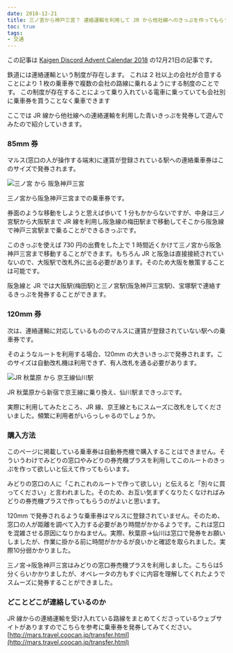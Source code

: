 ```yaml
---
date: 2018-12-21
title: 三ノ宮から神戸三宮？ 連絡運輸を利用して JR から他社線へのきっぷを作ってもらう
toc: true
tags: 
- 交通
---
```



この記事は [Kaigen Discord Advent Calendar 2018](https://adventar.org/calendars/2886) の12月21日の記事です。

鉄道には連絡運輸という制度が存在します。
これは 2 社以上の会社が合意することにより 1 枚の乗車券で複数の会社の路線に乗れるようにする制度のことです。
この制度が存在することによって乗り入れている電車に乗っていても会社別に乗車券を買うことなく乗車できます


<!--more-->

ここでは JR 線から他社線への連絡運輸を利用した青いきっぷを発券して遊んでみたので紹介していきます。

### 85mm 券

マルス(窓口の人が操作する端末)に運賃が登録されている駅への連絡乗車券はこのサイズで発券されます。

![三ノ宮 から 阪急神戸三宮](https://lh3.googleusercontent.com/5o_0aOdd5yA2iv8arOzoTI-G4iIGMAsxe4GwfDPzpoVqRyAq1Pf-a7yOiJo=w2400)

三ノ宮から阪急神戸三宮までの乗車券です。

券面のような移動をしようと思えば歩いて 1 分もかからないですが、中身は三ノ宮駅から大阪駅まで JR 線を利用し阪急線の梅田駅まで移動してそこから阪急線で神戸三宮駅まで乗ることができるきっぷです。

このきっぷを使えば 730 円の出費をした上で 1 時間近くかけて三ノ宮から阪急神戸三宮まで移動することができます。もちろん JR と阪急は直接接続されていないので、大阪駅で改札外に出る必要があります。そのため大阪を散策することは可能です。

阪急線と JR では大阪駅(梅田駅)と三ノ宮駅(阪急神戸三宮駅)、宝塚駅で連絡するきっぷを発券することができます。




### 120mm 券

次は、連絡運輸に対応しているもののマルスに運賃が登録されていない駅への乗車券です。

そのようなルートを利用する場合、120mm の大きいきっぷで発券されます。このサイズは自動改札機は利用できず、有人改札を通る必要があります。

![JR 秋葉原 から 京王線仙川駅](https://lh3.googleusercontent.com/ug39wDleYHIoEII84pMIkrwn8lz39QLoXXPtofiXLVeOlWNev3_gMJ2or-w=w2400)

JR 秋葉原から新宿で京王線に乗り換え、仙川駅まできっぷです。

実際に利用してみたところ、JR 線、京王線ともにスムーズに改札をしてくださいました。頻繁に利用者がいらっしゃるのでしょうか。



### 購入方法

このページに掲載している乗車券は自動券売機で購入することはできません。そういうわけでみどりの窓口やみどりの券売機プラスを利用してこのルートのきっぷを作って欲しいと伝えて作ってもらいます。

みどりの窓口の人に「これこれのルートで作って欲しい」と伝えると「別々に買ってください」と言われました。そのため、お互い気まずくなりたくなければみどりの券売機プラスで作ってもらうのがよいと思います。

120mm で発券されるような乗車券はマルスに登録されていません。そのため、窓口の人が距離を調べて入力する必要があり時間がかかるようです。これは窓口を混雑させる原因になりかねません。実際、秋葉原→仙川は窓口で発券をお願いしましたが、作業に掛かる前に時間がかかるが良いかと確認を取られました。実際10分弱かかりました。

三ノ宮→阪急神戸三宮はみどりの窓口券売機プラスを利用しました。こちらは5分くらいかかりましたが、オペレータの方もすぐに内容を理解してくれたようでスムーズに発券することができました。



### どことどこが連絡しているのか

JR 線からの連絡運輸を受け入れている路線をまとめてくださっているウェブサイトがありますのでこちらを参考に乗車券を発券してみてください。
[http://mars.travel.coocan.jp/transfer.html](http://mars.travel.coocan.jp/transfer.html)

